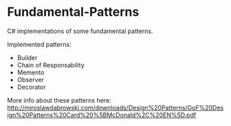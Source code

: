 # Fundamental-Patterns

C# implementations of some fundamental patterns.

Implemented patterns:

- Builder
- Chain of Responsability
- Memento
- Observer
- Decorator

More info about these patterns here: http://miroslawdabrowski.com/downloads/Design%20Patterns/GoF%20Design%20Patterns%20Card%20%5BMcDonald%2C%20EN%5D.pdf
